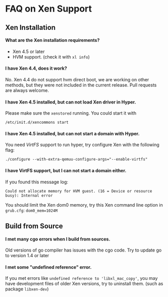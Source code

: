 # FAQ on Xen Support

## Xen Installation

#### What are the Xen installation requirements?

- Xen 4.5 or later
- HVM support. (check it with `xl info`)

#### I have Xen 4.4, does it work?

No. Xen 4.4 do not support hvm direct boot, we are working on other methods, but they were not included in the current release. Pull requests are always welcome.

#### I have Xen 4.5 installed, but can not load Xen driver in Hyper.

Please make sure the `xenstored` running. You could start it with

    /etc/init.d/xencommons start

#### I have Xen 4.5 installed, but can not start a domain with Hyper.

You need *VirtFS* support to run hyper, try configure Xen with the following flag:

    ./configure --with-extra-qemuu-configure-args="--enable-virtfs"

#### I have VirtFS support, but I can not start a domain either.

If you found this message log:

    Could not allocate memory for HVM guest. (16 = Device or resource busy): Internal error

You should limit the Xen dom0 memory, try this Xen command line option in `grub.cfg`: `dom0_mem=1024M`

## Build from Source

#### I met many cgo errors when I build from sources.

Old versions of go compiler has issues with the cgo code. Try to update go to version 1.4 or later

#### I met some "undefined reference" error.

If you met errors like `undefined reference to 'libxl_mac_copy'`, you may have development files of older Xen versions, try to uninstall them. (such as package `libxen-dev`)
